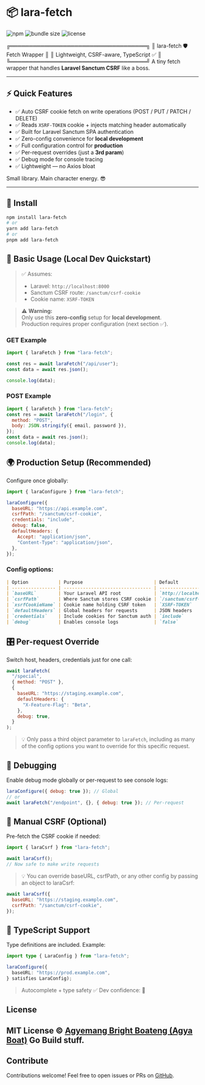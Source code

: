 # 📦 lara-fetch 
![npm](https://img.shields.io/npm/v/lara-fetch?color=crimson&style=flat-square)
![bundle size](https://img.shields.io/badge/bundle-3.83kb-brightgreen?style=flat-square)
![license](https://img.shields.io/npm/l/lara-fetch?style=flat-square)

╔════════════════════════════════════╗
║      lara-fetch 🛡️ Fetch Wrapper    ║
║  Lightweight, CSRF-aware, TypeScript ✅ ║
╚════════════════════════════════════╝
A tiny fetch wrapper that handles **Laravel Sanctum CSRF** like a boss.

---

## ⚡ Quick Features

- ✅ Auto CSRF cookie fetch on write operations (POST / PUT / PATCH / DELETE)
- ✅ Reads `XSRF-TOKEN` cookie + injects matching header automatically
- ✅ Built for Laravel Sanctum SPA authentication
- ✅ Zero-config convenience for **local development**
- ✅ Full configuration control for **production**
- ✅ Per-request overrides (just a **3rd param**)
- ✅ Debug mode for console tracing
- ✅ Lightweight — no Axios bloat

Small library. Main character energy. 😎

---

## 🚀 Install

```bash
npm install lara-fetch
# or
yarn add lara-fetch
# or
pnpm add lara-fetch
```

## 🧃 Basic Usage (Local Dev Quickstart)

> ✅ Assumes:
> - Laravel: `http://localhost:8000`
> - Sanctum CSRF route: `/sanctum/csrf-cookie`
> - Cookie name: `XSRF-TOKEN`

> ⚠️ **Warning:**  
> Only use this **zero-config** setup for **local development**.  
> Production requires proper configuration (next section ✅).

### GET Example

```js
import { laraFetch } from "lara-fetch";

const res = await laraFetch("/api/user");
const data = await res.json();

console.log(data);
```

### POST Example

```js
import { laraFetch } from "lara-fetch";
const res = await laraFetch("/login", {
  method: "POST",
  body: JSON.stringify({ email, password }),
});
const data = await res.json();
console.log(data);
```


## 🌍 Production Setup (Recommended)

Configure once globally:

```js
import { laraConfigure } from "lara-fetch";

laraConfigure({
  baseURL: "https://api.example.com",
  csrfPath: "/sanctum/csrf-cookie",
  credentials: "include",
  debug: false,
  defaultHeaders: {
    Accept: "application/json",
    "Content-Type": "application/json",
  },
});
```

### Config options:
```md
| Option           | Purpose                          | Default                 |
| ---------------- | -------------------------------- | ----------------------- |
| `baseURL`        | Your Laravel API root            | `http://localhost:8000` |
| `csrfPath`       | Where Sanctum stores CSRF cookie | `/sanctum/csrf-cookie`  |
| `xsrfCookieName` | Cookie name holding CSRF token   | `XSRF-TOKEN`            |
| `defaultHeaders` | Global headers for requests      | JSON headers            |
| `credentials`    | Include cookies for Sanctum auth | `include`               |
| `debug`          | Enables console logs             | `false`                 |
```


## 🎛️ Per-request Override

Switch host, headers, credentials just for one call:

```js
await laraFetch(
  "/special",
  { method: "POST" },
  {
    baseURL: "https://staging.example.com",
    defaultHeaders: {
      "X-Feature-Flag": "Beta",
    },
    debug: true,
  }
);
```
> 💡 Only pass a third object parameter to `laraFetch`, including as many of the config options you want to override for this specific request.


## 🐛 Debugging
Enable debug mode globally or per-request to see console logs:

```js
laraConfigure({ debug: true }); // Global
// or
await laraFetch("/endpoint", {}, { debug: true }); // Per-request
```

## 🔐 Manual CSRF (Optional)

Pre-fetch the CSRF cookie if needed:

```js
import { laraCsrf } from "lara-fetch";

await laraCsrf();
// Now safe to make write requests
```
> 💡 You can override baseURL, csrfPath, or any other config by passing an object to laraCsrf:
```js
await laraCsrf({
  baseURL: "https://staging.example.com",
  csrfPath: "/sanctum/csrf-cookie",
});
```

## 🧠 TypeScript Support
Type definitions are included. Example:

```ts
import type { LaraConfig } from "lara-fetch";

laraConfigure({
  baseURL: "https://prod.example.com",
} satisfies LaraConfig);
```
> Autocomplete + type safety ✅
> Dev confidence: 💯


## License
MIT License © [Agyemang Bright Boateng (Agya Boat)](https://github.com/agyaboat)
Go Build stuff.
---

## Contribute
Contributions welcome! Feel free to open issues or PRs on [GitHub](https://github.com/agyaboat/lara-fetch).
